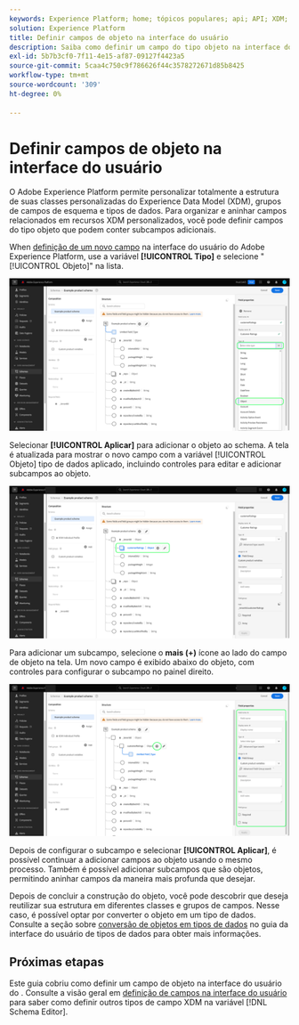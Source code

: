 ```yaml
---
keywords: Experience Platform; home; tópicos populares; api; API; XDM; sistema XDM; modelo de dados de experiência; modelo de dados; ui; espaço de trabalho; objeto; campo;
solution: Experience Platform
title: Definir campos de objeto na interface do usuário
description: Saiba como definir um campo do tipo objeto na interface do usuário do Experience Platform.
exl-id: 5b7b3cf0-7f11-4e15-af87-09127f4423a5
source-git-commit: 5caa4c750c9f786626f44c3578272671d85b8425
workflow-type: tm+mt
source-wordcount: '309'
ht-degree: 0%

---
```


# Definir campos de objeto na interface do usuário

O Adobe Experience Platform permite personalizar totalmente a estrutura de suas classes personalizadas do Experience Data Model (XDM), grupos de campos de esquema e tipos de dados. Para organizar e aninhar campos relacionados em recursos XDM personalizados, você pode definir campos do tipo objeto que podem conter subcampos adicionais.

When [definição de um novo campo](./overview.md#define) na interface do usuário do Adobe Experience Platform, use a variável **[!UICONTROL Tipo]** e selecione &quot;[!UICONTROL Objeto]&quot; na lista.

![](../../images/ui/fields/special/object.png)

Selecionar **[!UICONTROL Aplicar]** para adicionar o objeto ao schema. A tela é atualizada para mostrar o novo campo com a variável [!UICONTROL Objeto] tipo de dados aplicado, incluindo controles para editar e adicionar subcampos ao objeto.

![](../../images/ui/fields/special/object-applied.png)

Para adicionar um subcampo, selecione o **mais (+)** ícone ao lado do campo de objeto na tela. Um novo campo é exibido abaixo do objeto, com controles para configurar o subcampo no painel direito.

![](../../images/ui/fields/special/object-add-field.png)

Depois de configurar o subcampo e selecionar **[!UICONTROL Aplicar]**, é possível continuar a adicionar campos ao objeto usando o mesmo processo. Também é possível adicionar subcampos que são objetos, permitindo aninhar campos da maneira mais profunda que desejar.

Depois de concluir a construção do objeto, você pode descobrir que deseja reutilizar sua estrutura em diferentes classes e grupos de campos. Nesse caso, é possível optar por converter o objeto em um tipo de dados. Consulte a seção sobre [conversão de objetos em tipos de dados](../resources/data-types.md#convert) no guia da interface do usuário de tipos de dados para obter mais informações.

## Próximas etapas

Este guia cobriu como definir um campo de objeto na interface do usuário do . Consulte a visão geral em [definição de campos na interface do usuário](./overview.md#special) para saber como definir outros tipos de campo XDM na variável [!DNL Schema Editor].
